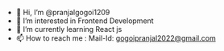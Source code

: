- 👋 Hi, I’m @pranjalgogoi1209
- 👀 I’m interested in Frontend Development
- 🌱 I’m currently learning React js
- 📫 How to reach me : Mail-Id: gogoipranjal2022@gmail.com

<!---
pranjalgogoi1209/pranjalgogoi1209 is a ✨ special ✨ repository because its `README.md` (this file) appears on your GitHub profile.
You can click the Preview link to take a look at your changes.
--->
